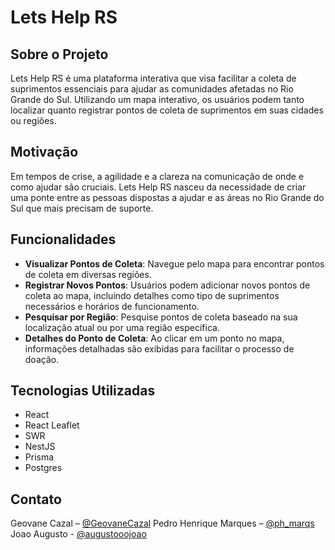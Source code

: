 # Lets Help RS

## Sobre o Projeto
Lets Help RS é uma plataforma interativa que visa facilitar a coleta de suprimentos essenciais para ajudar as comunidades afetadas no Rio Grande do Sul. Utilizando um mapa interativo, os usuários podem tanto localizar quanto registrar 
pontos de coleta de suprimentos em suas cidades ou regiões.

## Motivação
Em tempos de crise, a agilidade e a clareza na comunicação de onde e como ajudar são cruciais. Lets Help RS nasceu da necessidade de criar uma ponte entre as pessoas dispostas a ajudar e as áreas no Rio Grande do Sul que mais precisam de suporte.

## Funcionalidades
- **Visualizar Pontos de Coleta**: Navegue pelo mapa para encontrar pontos de coleta em diversas regiões.
- **Registrar Novos Pontos**: Usuários podem adicionar novos pontos de coleta ao mapa, incluindo detalhes como tipo de suprimentos necessários e horários de funcionamento.
- **Pesquisar por Região**: Pesquise pontos de coleta baseado na sua localização atual ou por uma região específica.
- **Detalhes do Ponto de Coleta**: Ao clicar em um ponto no mapa, informações detalhadas são exibidas para facilitar o processo de doação.

## Tecnologias Utilizadas
- React
- React Leaflet
- SWR
- NestJS
- Prisma
- Postgres

## Contato
Geovane Cazal – [@GeovaneCazal](https://twitter.com/seuTwitter](https://twitter.com/GeovaneCazal))
Pedro Henrique Marques – [@ph_marqs](https://twitter.com/seuTwitter](https://twitter.com/ph_marqs))
Joao Augusto - [@augustooojoao](https://twitter.com/seuTwitter](https://twitter.com/augustooojoao))

